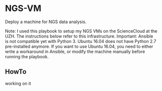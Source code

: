 # NGS-VM
Deploy a machine for NGS data analysis.

Note: I used this playbook to setup my NGS VMs on the ScienceCloud at the UZH. The instructions below refer to this infrastructure. Important: Ansible is not compatible yet with Python 3. Ubuntu 16.04 does not have Python 2.7 pre-installed anymore. If you want to use Ubuntu 16.04, you need to either write a workaround in Ansible, or modify the machine manually before running the playbook.

## HowTo

working on it
